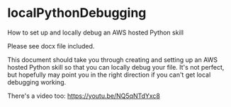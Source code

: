 # localPythonDebugging
How to set up and locally debug an AWS hosted Python skill

Please see docx file included.

This document should take you through creating and setting up an AWS hosted Python skill so that you can locally debug your file.
It's not perfect, but hopefully may point you in the right direction if you can't get local debugging working.

There's a video too: https://youtu.be/NQ5qNTdYxc8



